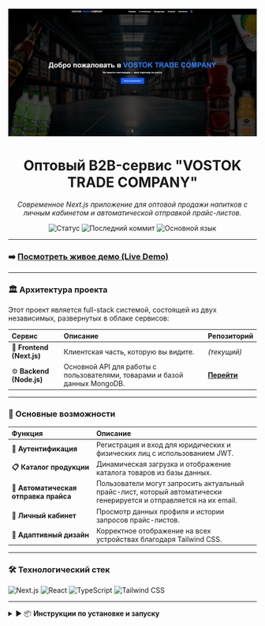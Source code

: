 <p align="center">
  <img src="./assets/screen.png" alt="Скриншот проекта Vostok Trade" width="800px"> 
  </p>

<div align="center">

# Оптовый B2B-сервис "VOSTOK TRADE COMPANY"

_Современное Next.js приложение для оптовой продажи напитков с личным кабинетом и автоматической отправкой прайс-листов._

</div>

<p align="center">
    <img src="https://img.shields.io/badge/status-live-success?style=for-the-badge" alt="Статус">
    <img src="https://img.shields.io/github/last-commit/Doomsday058/vostok-trade-frontend?style=for-the-badge" alt="Последний коммит">
    <img src="https://img.shields.io/github/languages/top/Doomsday058/vostok-trade-frontend?style=for-the-badge" alt="Основной язык">
</p>

---

### ➡️ **[Посмотреть живое демо (Live Demo)](https://vostok-trade-frontend.vercel.app/)**

---

### 🏛️ Архитектура проекта

Этот проект является full-stack системой, состоящей из двух независимых, развернутых в облаке сервисов:

| Сервис | Описание | Репозиторий |
| :--- | :--- | :--- |
| 🎨 **Frontend (Next.js)** | Клиентская часть, которую вы видите. | _(текущий)_ |
| ⚙️ **Backend (Node.js)** | Основной API для работы с пользователями, товарами и базой данных MongoDB. | **[Перейти](https://github.com/Doomsday058/vostok-trade-backend)** |

---

### 🚀 Основные возможности

| Функция | Описание |
| :--- | :--- |
| **🔐 Аутентификация** | Регистрация и вход для юридических и физических лиц с использованием JWT. |
| **📋 Каталог продукции** | Динамическая загрузка и отображение каталога товаров из базы данных. |
| **📧 Автоматическая отправка прайса** | Пользователи могут запросить актуальный прайс-лист, который автоматически генерируется и отправляется на их email. |
| **👤 Личный кабинет** | Просмотр данных профиля и истории запросов прайс-листов. |
| **📱 Адаптивный дизайн** | Корректное отображение на всех устройствах благодаря Tailwind CSS. |

---

### 🛠️ Технологический стек

<p>
    <img src="https://img.shields.io/badge/Next.js-000000?style=for-the-badge&logo=nextdotjs&logoColor=white" alt="Next.js" />
    <img src="https://img.shields.io/badge/React-20232A?style=for-the-badge&logo=react&logoColor=61DAFB" alt="React" />
    <img src="https://img.shields.io/badge/TypeScript-3178C6?style=for-the-badge&logo=typescript&logoColor=white" alt="TypeScript" />
    <img src="https://img.shields.io/badge/Tailwind_CSS-38B2AC?style=for-the-badge&logo=tailwind-css&logoColor=white" alt="Tailwind CSS" />
</p>

---

<details>
<summary>▶️ 📦  <strong>Инструкции по установке и запуску</strong></summary>

<br>

1.  **Клонируйте репозиторий:**
    ```bash
    git clone [https://github.com/Doomsday058/vostok-trade-frontend.git](https://github.com/Doomsday058/vostok-trade-frontend.git)
    cd vostok-trade-frontend
    ```

2.  **Установите зависимости:**
    ```bash
    npm install
    ```

3.  **Создайте файл `.env.local`** в корне проекта и добавьте переменную для подключения к бэкенду:
    ```
    NEXT_PUBLIC_API_URL=http://localhost:8000
    ```

4.  **Запустите приложение для локальной разработки:**
    ```bash
    npm run dev
    ```

</details>
